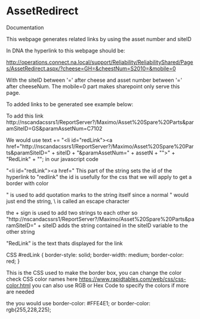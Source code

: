 # AssetRedirect

Documentation

This webpage generates related links by using the asset number and siteID

In DNA the hyperlink to this webpage should be:

http://operations.connect.na.local/support/Reliability/ReliabilityShared/Pages/AssetRedirect.aspx/?cheese=GH=&cheestNum=S2010=&mobile=0

With the siteID between '=' after cheese and asset number between '=' after cheeseNum. The mobile=0 part makes sharepoint only serve this page.

To added links to be generated see example below:

To add this link 
http://nscandacssrs1/ReportServer?/Maximo/Asset%20Spare%20Parts&paramSiteID=GS&paramAssetNum=C7102

We would use
text += "<li id=\"redLink\"><a href=\"http://nscandacssrs1/ReportServer?/Maximo/Asset%20Spare%20Parts&paramSiteID=" + siteID + "&paramAssetNum=" + assetN + "\">" + "RedLink" + "</a></li>";
in our javascript code

"<li id=\"redLink\"><a href=\"
    This part of the string sets the id of the hyperlink to "redlink" the id is usefully for the css that we will apply to get a border with color
    
\" is used to add quotation marks to the string itself since a normal " would just end the string, \ is called an escape character

the + sign is used to add two strings to each other so "http://nscandacssrs1/ReportServer?/Maximo/Asset%20Spare%20Parts&paramSiteID=" + siteID adds the string contained in the siteID variable to the other string

"RedLink" is the text thats displayed for the link

CSS
    #redLink {
        border-style: solid;
        border-width: medium;
        border-color: red;
    }
    
This is the CSS used to make the border box, you can change the color check CSS color names here
https://www.rapidtables.com/web/css/css-color.html
you can also use RGB or Hex Code to specify the colors if more are needed

the you would use 
border-color: #FFE4E1;
or
border-color: rgb(255,228,225);
